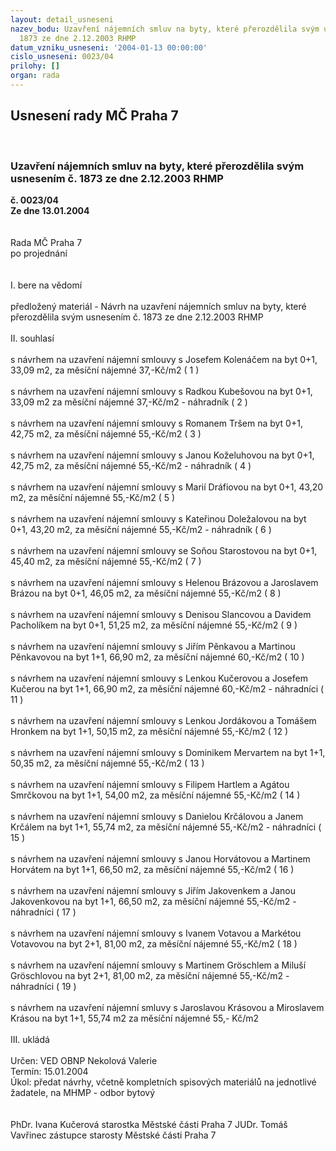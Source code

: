 ```yaml
---
layout: detail_usneseni
nazev_bodu: Uzavření nájemních smluv na byty, které přerozdělila svým usnesením č.
  1873 ze dne 2.12.2003 RHMP
datum_vzniku_usneseni: '2004-01-13 00:00:00'
cislo_usneseni: 0023/04
prilohy: []
organ: rada
---
```

<div id="ucUsn_pList" class="usn">
	<span><h2>Usnesení rady MČ Praha 7 </h2>
<br></span><div class="standBody">
<span><h3>Uzavření nájemních smluv na byty, které přerozdělila svým usnesením č. 1873 ze dne 2.12.2003 RHMP</h3></span><div class="center">
		<strong>č. 0023/04</strong><br>
	</div>
<div class="center">
		<strong>Ze dne 13.01.2004</strong><br><br>
	</div>
<br>Rada MČ Praha 7<br>po projednání<br><br><br>I.	bere na vědomí<br><br> předložený materiál - Návrh na uzavření nájemních smluv na byty, které přerozdělila svým usnesením č. 1873 ze dne 2.12.2003 RHMP<br><br>II.	souhlasí <br><br>s návrhem na uzavření nájemní smlouvy s Josefem Kolenáčem na byt 0+1, 33,09 m2, za měsíční nájemné 37,-Kč/m2  ( 1 )<br><br>s návrhem na uzavření nájemní smlouvy s Radkou Kubešovou na byt 0+1, 33,09 m2 za měsíční nájemné 37,-Kč/m2 - náhradník  ( 2 )<br><br>s návrhem na uzavření nájemní smlouvy s Romanem Tršem na byt 0+1, 42,75 m2, za měsíční nájemné 55,-Kč/m2  ( 3 )<br><br>s návrhem na uzavření nájemní smlouvy s Janou Koželuhovou na byt 0+1, 42,75 m2, za měsíční nájemné 55,-Kč/m2 - náhradník  ( 4 )<br><br>s návrhem na uzavření nájemní smlouvy s Marií Dráfiovou na byt 0+1, 43,20 m2, za měsíční nájemné 55,-Kč/m2  ( 5 )<br><br>s návrhem na uzavření nájemní smlouvy s Kateřinou Doležalovou na byt 0+1, 43,20 m2, za měsíční nájemné 55,-Kč/m2 - náhradník  ( 6 )<br><br>s návrhem na uzavření nájemní smlouvy se Soňou Starostovou na byt 0+1, 45,40 m2, za měsíční nájemné 55,-Kč/m2  ( 7 )<br><br>s návrhem na uzavření nájemní smlouvy s Helenou Brázovou a Jaroslavem Brázou na byt 0+1, 46,05 m2, za měsíční nájemné 55,-Kč/m2  ( 8 )<br><br>s návrhem na uzavření nájemní smlouvy s Denisou Slancovou a Davidem Pacholíkem na byt 0+1, 51,25 m2, za měsíční nájemné 55,-Kč/m2  ( 9 )<br><br>s návrhem na uzavření nájemní smlouvy s Jiřím Pěnkavou a Martinou Pěnkavovou na byt 1+1, 66,90 m2, za měsíční nájemné 60,-Kč/m2  ( 10 )<br><br>s návrhem na uzavření nájemní smlouvy s Lenkou Kučerovou a Josefem Kučerou na byt 1+1, 66,90 m2, za měsíční nájemné 60,-Kč/m2 - náhradníci ( 11 )<br><br>s návrhem na uzavření nájemní smlouvy s Lenkou Jordákovou a Tomášem Hronkem na byt 1+1, 50,15 m2, za měsíční nájemné 55,-Kč/m2  ( 12 )<br><br>s návrhem na uzavření nájemní smlouvy s Dominikem Mervartem na byt 1+1, 50,35 m2, za měsíční nájemné 55,-Kč/m2  ( 13 )<br><br>s návrhem na uzavření nájemní smlouvy s Filipem Hartlem a Agátou Smrčkovou na byt 1+1, 54,00 m2, za měsíční nájemné 55,-Kč/m2  ( 14 )<br><br>s návrhem na uzavření nájemní smlouvy s Danielou Krčálovou a Janem Krčálem na byt 1+1, 55,74 m2, za měsíční nájemné 55,-Kč/m2 - náhradníci ( 15 )<br><br>s návrhem na uzavření nájemní smlouvy s Janou Horvátovou a Martinem Horvátem na byt 1+1, 66,50 m2, za měsíční nájemné 55,-Kč/m2  ( 16 )<br><br>s návrhem na uzavření nájemní smlouvy s Jiřím Jakovenkem a Janou Jakovenkovou na byt 1+1, 66,50 m2, za měsíční nájemné 55,-Kč/m2 - náhradníci ( 17 )<br><br>s návrhem na uzavření nájemní smlouvy s Ivanem Votavou a Markétou Votavovou na byt 2+1, 81,00 m2, za měsíční nájemné 55,-Kč/m2 ( 18 )<br><br>s návrhem na uzavření nájemní smlouvy s Martinem Gröschlem a Miluší Gröschlovou na byt 2+1, 81,00 m2, za měsíční nájemné 55,-Kč/m2 - náhradníci ( 19 )<br><br>s návrhem na uzavření nájemní smluvy s Jaroslavou Krásovou a Miroslavem Krásou na byt 1+1, 55,74 m2 za měsíční nájemné 55,- Kč/m2<br><br>III.	ukládá <br><br>Určen:	VED OBNP Nekolová Valerie<br>Termín: 15.01.2004<br>Úkol:	předat návrhy, včetně kompletních spisových materiálů na jednotlivé žadatele, na MHMP - odbor bytový<br> <br> 	<br>PhDr. Ivana Kučerová starostka Městské části Praha 7	 JUDr. Tomáš Vavřinec zástupce starosty Městské části Praha 7<br>	<br><br>
</div>
</div>
